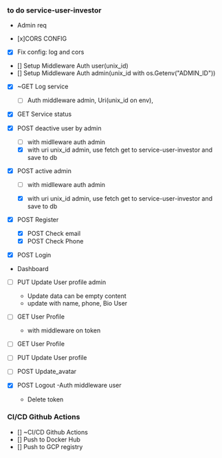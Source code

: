 ### to do service-user-investor


- Admin req

- [x]CORS CONFIG
- [x] Fix config: log and cors

- [] Setup Middleware Auth user(unix_id)
- [] Setup Middleware Auth admin(unix_id with os.Getenv("ADMIN_ID"))

- [x] ~GET Log service
    - [ ] Auth middleware admin, Uri(unix_id on env), 
- [x] GET Service status

- [x] POST deactive user by admin
    - [ ] with midlleware auth admin
    - [x] with uri unix_id admin, use fetch get to service-user-investor and save to db
- [x] POST active admin
    - [ ] with midlleware auth admin
    - [x] with uri unix_id admin, use fetch get to service-user-investor and save to db


- [x] POST Register
    - [x] POST Check email
    - [x] POST Check Phone
- [x] POST Login


- Dashboard

- [ ] PUT Update User profile admin
    - Update data can be empty content
    - update with name, phone, Bio User
- [ ] GET User Profile
    - with middleware on token

- [ ] GET User Profile
- [ ] PUT Update User profile
- [ ] POST Update_avatar

- [x] POST Logout
    -Auth middleware user
    - Delete token 

### CI/CD Github Actions

- [] ~CI/CD Github Actions
- [] Push to Docker Hub
- [] Push to GCP registry